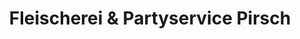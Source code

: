 ---
title: "Fleischerei & Partyservice Pirsch"
url: /werder-havel/fleischerei-und-partyservice-pirsch/
shop: Metzgerei
---